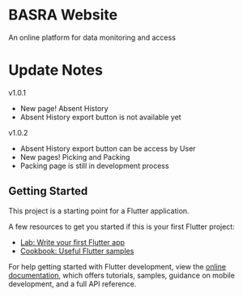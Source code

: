 # BASRA Website
An online platform for data monitoring and access

# Update Notes
v1.0.1
- New page! Absent History
- Absent History export button is not available yet

v1.0.2
- Absent History export button can be access by User
- New pages! Picking and Packing
- Packing page is still in development process

## Getting Started

This project is a starting point for a Flutter application.

A few resources to get you started if this is your first Flutter project:

- [Lab: Write your first Flutter app](https://docs.flutter.dev/get-started/codelab)
- [Cookbook: Useful Flutter samples](https://docs.flutter.dev/cookbook)

For help getting started with Flutter development, view the
[online documentation](https://docs.flutter.dev/), which offers tutorials,
samples, guidance on mobile development, and a full API reference.
